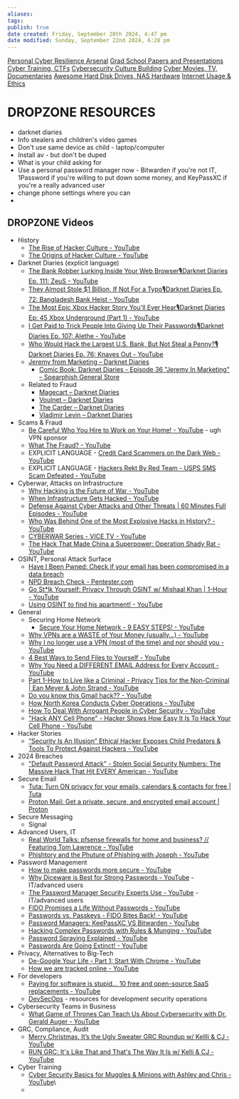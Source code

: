 ```yaml
---
aliases: 
tags: 
publish: true
date created: Friday, September 20th 2024, 4:47 pm
date modified: Sunday, September 22nd 2024, 6:28 pm
---
```


[Personal Cyber Resilience Arsenal](../../../CybersaderNotion/03%20Awesome-Cyber/Personal%20Cyber%20Resilience%20Arsenal.md)
[Grad School Papers and Presentations](../../../CybersaderNotion/03%20Awesome-Cyber/Grad%20School%20Papers%20and%20Presentations.md)
[Cyber Training, CTFs](../../Cyber%20Training,%20CTFs/Cyber%20Training,%20CTFs.md)
[Cybersecurity Culture Building](../Cybersecurity%20Culture%20Building.md)
[Cyber Movies, TV, Documentaries](../../../📁%2005%20-%20Learning,%20Notes/Cyber%20Movies,%20TV,%20Documentaries/Cyber%20Movies,%20TV,%20Documentaries.md)
[Awesome Hard Disk Drives, NAS Hardware](../../../📁%2003%20-%20Curations,%20Stacks/Awesome%20Hard%20Disk%20Drives,%20NAS%20Hardware.md)
[Internet Usage & Ethics](../../../📁%2006%20-%20Cybersader%20Arsenal/Internet%20Usage%20&%20Ethics/Internet%20Usage%20&%20Ethics.md)

# DROPZONE RESOURCES 

- darknet diaries 
- Info stealers and children's video games
- Don't use same device as child - laptop/computer
- Install av - but don't be duped
- What is your child asking for
- Use a personal password manager now - Bitwarden if you're not IT, 1Password if you're willing to put down some money, and KeyPassXC if you're a really advanced user
- change phone settings where you can
- 

## DROPZONE Videos

- History
	- [The Rise of Hacker Culture - YouTube](https://www.youtube.com/watch?v=19DNAf5Z4QA)
	- [The Origins of Hacker Culture - YouTube](https://www.youtube.com/watch?v=zBE9_kTFIro)
- Darknet Diaries (explicit language)
	- [The Bank Robber Lurking Inside Your Web Browser🎙Darknet Diaries Ep. 111: ZeuS - YouTube](https://www.youtube.com/watch?v=5NeTt2pAzkc)
	- [They Almost Stole $1 Billion, If Not For a Typo🎙Darknet Diaries Ep. 72: Bangladesh Bank Heist - YouTube](https://www.youtube.com/watch?v=ttohYNSCkik)
	- [The Most Epic Xbox Hacker Story You'll Ever Hear🎙Darknet Diaries Ep: 45 Xbox Underground (Part 1) - YouTube](https://www.youtube.com/watch?v=yStl8VdK3fc)
	- [I Get Paid to Trick People Into Giving Up Their Passwords🎙Darknet Diaries Ep. 107: Alethe - YouTube](https://www.youtube.com/watch?v=M2rnQzYInP4)
	- [Who Would Hack the Largest U.S. Bank, But Not Steal a Penny?🎙Darknet Diaries Ep. 76: Knaves Out - YouTube](https://www.youtube.com/watch?v=0y33cHRHFYk)
	- [Jeremy from Marketing – Darknet Diaries](https://darknetdiaries.com/episode/36/)
		- [Comic Book: Darknet Diaries - Episode 36 "Jeremy In Marketing" – Spearphish General Store](https://spearphish-general-store.myshopify.com/products/comic-book-darknet-diaries-jeremy-in-marketing)
	- Related to Fraud
		- [Magecart – Darknet Diaries](https://darknetdiaries.com/episode/52/)
		- [Voulnet – Darknet Diaries](https://darknetdiaries.com/episode/120/)
		- [The Carder – Darknet Diaries](https://darknetdiaries.com/episode/32/)
		- [Vladimir Levin – Darknet Diaries](https://darknetdiaries.com/episode/23/)
- Scams & Fraud
	- [Be Careful Who You Hire to Work on Your Home! - YouTube](https://www.youtube.com/watch?v=AknpnyJ3l1s&list=PLAo444udA0qyM-U5axsODwg8TaEvWqifv) - ugh VPN sponsor
	- [What The Fraud? - YouTube](https://www.youtube.com/playlist?list=PL82mkQZ2ctWxutIl2uTLqIyx6wqiHBS9a)
	- EXPLICIT LANGUAGE - [Credit Card Scammers on the Dark Web - YouTube](https://www.youtube.com/watch?v=jT-jmq8KBw0) 
	- EXPLICIT LANGUAGE - [Hackers Rekt By Red Team - USPS SMS Scam Defeated - YouTube](https://www.youtube.com/watch?v=oOL-HNql8Fg)
- Cyberwar, Attacks on Infrastructure
	- [Why Hacking is the Future of War - YouTube](https://www.youtube.com/watch?v=15MaSayc28c)
	- [When Infrastructure Gets Hacked - YouTube](https://www.youtube.com/watch?v=VE1wM4oIh8Y)
	- [Defense Against Cyber Attacks and Other Threats | 60 Minutes Full Episodes - YouTube](https://www.youtube.com/watch?v=zPodxy8zlX0)
	- [Who Was Behind One of the Most Explosive Hacks in History? - YouTube](https://www.youtube.com/watch?v=1EmHDte62Jk)
	- [CYBERWAR Series - VICE TV - YouTube](https://www.youtube.com/playlist?list=PLw613M86o5o6w8lVktIWR0gGdOs6rLVXD)
	- [The Hack That Made China a Superpower: Operation Shady Rat - YouTube](https://www.youtube.com/watch?v=y27B-sKIUHA)
- OSINT, Personal Attack Surface
	- [Have I Been Pwned: Check if your email has been compromised in a data breach](https://haveibeenpwned.com/) 
	- [NPD Breach Check - Pentester.com](https://npd.pentester.com/) 
	- [Go St*lk Yourself: Privacy Through OSINT w/ Mishaal Khan | 1-Hour - YouTube](https://www.youtube.com/watch?v=tJEGBmQjh-8)
	- [Using OSINT to find his apartment! - YouTube](https://www.youtube.com/watch?v=_NyqxC6skA4) 
- General
	- Securing Home Network
		- [Secure Your Home Network - 9 EASY STEPS! - YouTube](https://www.youtube.com/watch?v=jMkqmPqJqEU)
	- [Why VPNs are a WASTE of Your Money (usually…) - YouTube](https://www.youtube.com/watch?v=9_b8Z2kAFyY) 
	- [Why I no longer use a VPN (most of the time) and nor should you - YouTube](https://www.youtube.com/watch?v=pp-INfssWBo)
	- [4 Best Ways to Send Files to Yourself - YouTube](https://www.youtube.com/watch?v=53LebnPRI5w)
	- [Why You Need a DIFFERENT EMAIL Address for Every Account - YouTube](https://www.youtube.com/watch?v=RsrpL3lx9JE)
	- [Part 1-How to Live like a Criminal - Privacy Tips for the Non-Criminal | Ean Meyer & John Strand - YouTube](https://www.youtube.com/watch?v=9iwh5J71pZg)
	- [Do you know this Gmail hack?? - YouTube](https://www.youtube.com/shorts/NPmQRQM5Ehk)
	- [How North Korea Conducts Cyber Operations - YouTube](https://www.youtube.com/watch?v=KN1oWeGDfQA) 
	- [How To Deal With Arrogant People in Cyber Security - YouTube](https://www.youtube.com/watch?v=SymftjbM-E8)
	- ["Hack ANY Cell Phone" - Hacker Shows How Easy It Is To Hack Your Cell Phone - YouTube](https://www.youtube.com/watch?v=CN_EMMoycjM&list=WL)
- Hacker Stories
	- [“Security Is An Illusion” Ethical Hacker Exposes Child Predators & Tools To Protect Against Hackers - YouTube](https://www.youtube.com/watch?v=3_tZ7i1j3Tg)
- 2024 Breaches
	- ["Default Password Attack" - Stolen Social Security Numbers: The Massive Hack That Hit EVERY American - YouTube](https://www.youtube.com/watch?v=iwvJ0pO-YdI)
- Secure Email
	- [Tuta: Turn ON privacy for your emails, calendars & contacts for free | Tuta](https://tuta.com/)
	- [Proton Mail: Get a private, secure, and encrypted email account | Proton](https://proton.me/mail)
- Secure Messaging
	- Signal
- Advanced Users, IT
	- [Real World Talks: pfsense firewalls for home and business? // Featuring Tom Lawrence - YouTube](https://www.youtube.com/watch?v=Qr1nUxdzcbA) 
	- [Phishtory and the Phuture of Phishing with Joseph - YouTube](https://www.youtube.com/watch?v=jkApCKWsiUI)
- Password Management
	- [How to make passwords more secure - YouTube](https://www.youtube.com/watch?v=xUp5S0nBnfc)
	- [Why Diceware is Best for Strong Passwords - YouTube](https://www.youtube.com/watch?v=Z15kFt00poQ) - IT/advanced users
	- [The Password Manager Security Experts Use - YouTube](https://www.youtube.com/watch?v=V6xuKoJhpEg) - IT/advanced users
	- [FIDO Promises a Life Without Passwords - YouTube](https://www.youtube.com/watch?v=lRFeuSH9t44)
	- [Passwords vs. Passkeys - FIDO Bites Back! - YouTube](https://www.youtube.com/watch?v=9nrE4t4-IXA)
	- [Password Managers: KeePassXC VS Bitwarden - YouTube](https://www.youtube.com/watch?v=46aiqnEHOVU)
	- [Hacking Complex Passwords with Rules & Munging - YouTube](https://www.youtube.com/watch?v=nNvhK1LUD48)
	- [Password Spraying Explained - YouTube](https://www.youtube.com/shorts/rgwji7IowAY)
	- [Passwords Are Going Extinct! - YouTube](https://www.youtube.com/watch?v=m5Bd56drLBs)
- Privacy, Alternatives to Big-Tech
	- [De-Google Your Life - Part 1: Start With Chrome - YouTube](https://www.youtube.com/watch?v=YnSv8ylLfPw)
	- [How we are tracked online - YouTube](https://www.youtube.com/watch?v=T-sEKlug30w)
- For developers
	- [Paying for software is stupid… 10 free and open-source SaaS replacements - YouTube](https://www.youtube.com/watch?v=e5dhaQm_J6U)
	- [DevSecOps](../../DevSecOps/DevSecOps.md) - resources for development security operations
- Cybersecurity Teams in Business
	- [What Game of Thrones Can Teach Us About Cybersecurity with Dr. Gerald Auger - YouTube](https://www.youtube.com/watch?v=xfm3tLFuGJU)
- GRC, Compliance, Audit
	- [Merry Christmas, It’s the Ugly Sweater GRC Roundup w/ Kellli & CJ - YouTube](https://www.youtube.com/watch?v=F23uDx8D1ZM)
	- [RUN GRC: It's Like That and That's The Way It Is w/ Kelli & CJ - YouTube](https://www.youtube.com/watch?v=dD27sV_vbno)
- Cyber Training
	- [Cyber Security Basics for Muggles & Minions with Ashley and Chris - YouTube](https://www.youtube.com/watch?v=N_WBsEkuz5w)\
	- 